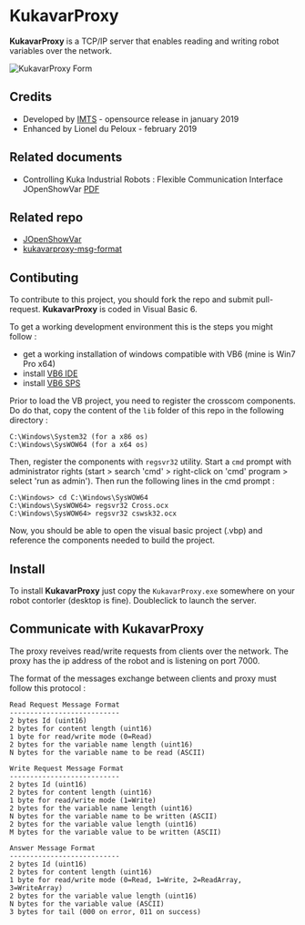 # KukavarProxy

**KukavarProxy**  is a TCP/IP server that enables reading and writing robot variables over the network.

![KukavarProxy Form](https://github.com/lionpeloux/KukavarProxy/blob/dev/kukavarproxy.png)

## Credits

* Developed by [IMTS](www.imts.eu) - opensource release in january 2019
* Enhanced by Lionel du Peloux - february 2019

## Related documents
* Controlling Kuka Industrial Robots : Flexible Communication Interface JOpenShowVar [PDF](http://filipposanfilippo.inspitivity.com/publications/controlling-kuka-industrial-robots-flexible-communication-interface-jopenshowvar.pdf)

## Related repo
* [JOpenShowVar](https://github.com/aauc-mechlab/JOpenShowVar)
* [kukavarproxy-msg-format](https://github.com/akselov/kukavarproxy-msg-format)

## Contibuting

To contribute to this project, you should fork the repo and submit pull-request. **KukavarProxy**  is coded in Visual Basic 6.

To get a working development environment this is the steps you might follow :
* get a working installation of windows compatible with VB6 (mine is Win7 Pro x64)
* install [VB6 IDE](https://stackoverflow.com/questions/8029122/where-can-i-get-a-vb6-ide)
* install [VB6 SPS](https://www.microsoft.com/fr-fr/download/details.aspx?id=5721)

Prior to load the VB project, you need to register the crosscom components. Do do that, copy 
the content of the `lib` folder of this repo in the following directory :

```
C:\Windows\System32 (for a x86 os)
C:\Windows\SysWOW64 (for a x64 os)
```

Then, register the components with `regsvr32` utility. Start a `cmd` prompt with administrator rights (start > search 'cmd' > right-click on 'cmd' program > select 'run as admin'). Then run the following lines in the cmd prompt :

```
C:\Windows> cd C:\Windows\SysWOW64
C:\Windows\SysWOW64> regsvr32 Cross.ocx
C:\Windows\SysWOW64> regsvr32 cswsk32.ocx
```

Now, you should be able to open the visual basic project (.vbp) and reference the components needed to build the project.

## Install

To install **KukavarProxy** just copy the `KukavarProxy.exe` somewhere on your robot contorler (desktop is fine). Doubleclick to launch the server.

## Communicate with KukavarProxy

The proxy reveives read/write requests from clients over the network. The proxy has the ip address of the robot and is listening on port 7000.

The format of the messages exchange between clients and proxy must follow this protocol :

```
Read Request Message Format
---------------------------
2 bytes Id (uint16)
2 bytes for content length (uint16)
1 byte for read/write mode (0=Read)
2 bytes for the variable name length (uint16)
N bytes for the variable name to be read (ASCII)

Write Request Message Format
---------------------------
2 bytes Id (uint16)
2 bytes for content length (uint16)
1 byte for read/write mode (1=Write)
2 bytes for the variable name length (uint16)
N bytes for the variable name to be written (ASCII)
2 bytes for the variable value length (uint16)
M bytes for the variable value to be written (ASCII)

Answer Message Format
---------------------------
2 bytes Id (uint16)
2 bytes for content length (uint16)
1 byte for read/write mode (0=Read, 1=Write, 2=ReadArray, 3=WriteArray)
2 bytes for the variable value length (uint16)
N bytes for the variable value (ASCII)
3 bytes for tail (000 on error, 011 on success)
```



